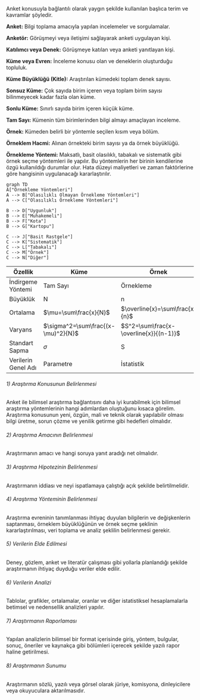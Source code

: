 Anket konusuyla bağlantılı olarak yaygın şekilde kullanılan başlıca terim ve kavramlar şöyledir.

**Anket:**
Bilgi toplama amacıyla yapılan incelemeler ve sorgulamalar.

**Anketör:**
Görüşmeyi veya iletişimi sağlayarak anketi uygulayan kişi.

**Katılımcı veya Denek:**
Görüşmeye katılan veya anketi yanıtlayan kişi.

**Küme veya Evren:**
İnceleme konusu olan ve deneklerin oluşturduğu topluluk.

**Küme Büyüklüğü (Kitle):**
Araştırılan kümedeki toplam denek sayısı.

**Sonsuz Küme:**
Çok sayıda birim içeren veya toplam birim sayısı bilinmeyecek kadar fazla olan küme.

**Sonlu Küme:**
Sınırlı sayıda birim içeren küçük küme.

**Tam Sayı:**
Kümenin tüm birimlerinden bilgi almayı amaçlayan inceleme.

**Örnek:**
Kümeden belirli bir yöntemle seçilen kısım veya bölüm.

**Örneklem Hacmi:**
Alınan örnekteki birim sayısı ya da örnek büyüklüğü.

**Örnekleme Yöntemi:**
Maksatlı, basit olasılıklı, tabakalı ve sistematik gibi örnek seçme yöntemleri ile yapılır. Bu yöntemlerin her birinin kendilerine özgü kullanıldığı durumlar olur. Hata düzeyi maliyetleri ve zaman faktörlerine göre hangisinin uygulanacağı kararlaştırılır.

```mermaid
graph TD
A["Örnekleme Yöntemleri"]
A --> B["Olasılıklı Olmayan Örnekleme Yöntemleri"]
A --> C["Olasılıklı Örnekleme Yöntemleri"]

B --> D["Uygunluk"]
B --> E["Muhakemeli"]
B --> F["Kota"]
B --> G["Kartopu"]

C --> J["Basit Rastgele"]
C --> K["Sistematik"]
C --> L["Tabakalı"]
C --> M["Örnek"]
C --> N["Diğer"]

```

| Özellik             | Küme                               | Örnek                                  |
| ------------------- | ---------------------------------- | -------------------------------------- |
| İndirgeme Yöntemi   | Tam Sayı                           | Örnekleme                              |
| Büyüklük            | N                                  | n                                      |
| Ortalama            | $\mu=\sum\frac{x}{N}$              | $\overline{x}=\sum\frac{x}{n}$         |
| Varyans             | $\sigma^2=\sum\frac{(x-\mu)^2}{N}$ | $S^2=\sum\frac{x-\overline{x}}{(n-1)}$ |
| Standart Sapma      | $\sigma$                           | S                                      |
| Verilerin Genel Adı | Parametre                          | İstatistik                             |

###### 1) Araştırma Konusunun Belirlenmesi
Anket ile bilimsel araştırma bağlantısını daha iyi kurabilmek için bilimsel araştırma yöntemlerinin hangi adımlardan oluştuğunu kısaca görelim. Araştırma konusunun yeni, özgün, mali ve teknik olarak yapılabilir olması bilgi üretme, sorun çözme ve yenilik getirme gibi hedefleri olmalıdır.

###### 2) Araştırma Amacının Belirlenmesi
Araştırmanın amacı ve hangi soruya yanıt aradığı net olmalıdır.

###### 3) Araştırma Hipotezinin Belirlenmesi
Araştırmanın iddiası ve neyi ispatlamaya çalıştığı açık şekilde belirtilmelidir.

###### 4) Araştırma Yönteminin Belirlenmesi
Araştırma evreninin tanımlanması ihtiyaç duyulan bilgilerin ve değişkenlerin saptanması, örneklem büyüklüğünün ve örnek seçme şeklinin kararlaştırılması, veri toplama ve analiz şeklilin belirlenmesi gerekir.

###### 5) Verilerin Elde Edilmesi
Deney, gözlem, anket ve literatür çalışması gibi yollarla planlandığı şekilde araştırmanın ihtiyaç duyduğu veriler elde edilir.  

###### 6) Verilerin Analizi
Tablolar, grafikler, ortalamalar, oranlar ve diğer istatistiksel hesaplamalarla betimsel ve nedensellik analizleri yapılır.

###### 7) Araştırmanın Raporlaması
Yapılan analizlerin bilimsel bir format içerisinde giriş, yöntem, bulgular, sonuç, öneriler ve kaynakça gibi bölümleri içerecek şekilde yazılı rapor haline getirilmesi.

###### 8) Araştırmanın Sunumu
Araştırmanın sözlü, yazılı veya görsel olarak jüriye, komisyona, dinleyicilere veya okuyuculara aktarılmasıdır.
